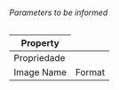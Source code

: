 <h6>Parameters to be informed</h6>

<table>
  <thead>
    <th>Property</th>
  </thead>
  <tbody>
    <tr>
      <td>Propriedade</td>
    </tr>
    <tr>
       <td>Image Name</td>
      <td>Format</td>
    </tr>
    <tr>
      
   
